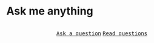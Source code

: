 # Ask me anything

![]()
<p align="center">
  <kbd><a href="../../issues/new">Ask a question</a></kbd> <kbd><a href="../../issues?q=is%3Aissue+is%3Aclosed">Read questions</a></kbd>
</p>